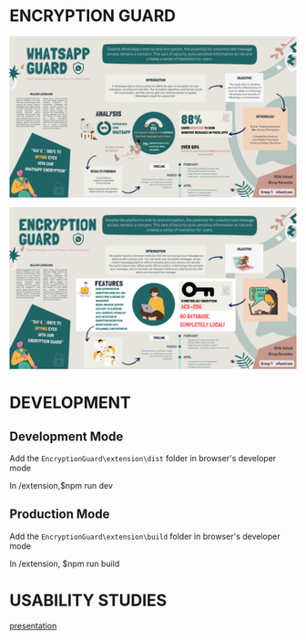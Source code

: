 # ENCRYPTION GUARD
![Research](./Mid-semester_Poster.png "Research Poster")

![Project Showcase](./Final_Poster.png "Project Showcase")

# DEVELOPMENT

## Development Mode
Add the `EncryptionGuard\extension\dist` folder in browser's developer mode

In /extension,$npm run dev

## Production Mode
Add the `EncryptionGuard\extension\build` folder in browser's developer mode

In /extension, $npm run build

# USABILITY STUDIES
[presentation](https://docs.google.com/presentation/d/1_oiT_SsMxzlV-dqO6zRk5P975l2YSuHHvyALm66uWfU/edit?usp=sharing)
